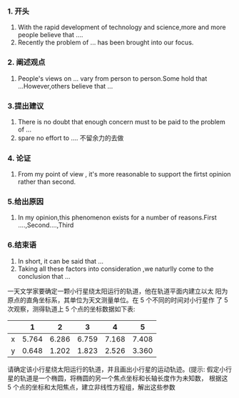 ### 1. 开头

1. With the rapid development of technology and science,more and more people believe that ....
3. Recently the problem of ... has been brought into our focus.

### 2. 阐述观点

1. People's views on ... vary from person to person.Some hold that ...However,others believe that ...

### 3.提出建议

1. There is no doubt that enough concern must to be paid to the problem of ...
2. spare no effort to .... 不留余力的去做

### 4. 论证

1. From my point of view , it's more reasonable to support the firtst opinion rather than second.

### 5.给出原因

1. In my opinion,this phenomenon exists for a number of reasons.First ....,Second....,Third

### 6.结束语

1. In short, it can be said that ...
2. Taking all these factors into consideration ,we naturlly come to the conclusion that ...









一天文学家要确定一颗小行星绕太阳运行的轨道，他在轨道平面内建立以太 阳为原点的直角坐标系，其单位为天文测量单位。在 5 个不同的时间对小行星作 了 5 次观察，测得轨道上 5 个点的坐标数据如下表:

|      | 1     | 2     | 3     | 4     | 5     |
| ---- | ----- | ----- | ----- | ----- | ----- |
| x    | 5.764 | 6.286 | 6.759 | 7.168 | 7.408 |
| y    | 0.648 | 1.202 | 1.823 | 2.526 | 3.360 |

请确定该小行星绕太阳运行的轨道，并且画出小行星的运动轨迹。(提示: 假定小行星的轨道是一个椭圆，将椭圆的另一个焦点坐标和长轴长度作为未知数， 根据这 5 个点的坐标和太阳焦点，建立非线性方程组，解出这些参数
